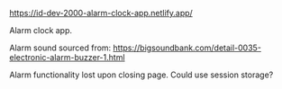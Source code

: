 https://id-dev-2000-alarm-clock-app.netlify.app/

Alarm clock app.

Alarm sound sourced from: https://bigsoundbank.com/detail-0035-electronic-alarm-buzzer-1.html

Alarm functionality lost upon closing page. Could use session storage?
